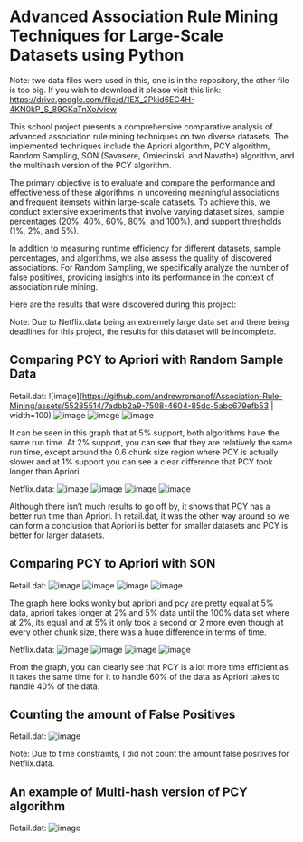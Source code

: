 # Advanced Association Rule Mining Techniques for Large-Scale Datasets using Python

Note: two data files were used in this, one is in the repository, the other file is too big. If you wish to download it please visit this link: https://drive.google.com/file/d/1EX_2Pkid6EC4H-4KN0kP_S_89GKaTnXo/view

This school project presents a comprehensive comparative analysis of advanced association rule mining techniques on two diverse datasets. The implemented techniques include the Apriori algorithm, PCY algorithm, Random Sampling, SON (Savasere, Omiecinski, and Navathe) algorithm, and the multihash version of the PCY algorithm.

The primary objective is to evaluate and compare the performance and effectiveness of these algorithms in uncovering meaningful associations and frequent itemsets within large-scale datasets. To achieve this, we conduct extensive experiments that involve varying dataset sizes, sample percentages (20%, 40%, 60%, 80%, and 100%), and support thresholds (1%, 2%, and 5%).

In addition to measuring runtime efficiency for different datasets, sample percentages, and algorithms, we also assess the quality of discovered associations. For Random Sampling, we specifically analyze the number of false positives, providing insights into its performance in the context of association rule mining.

Here are the results that were discovered during this project:

Note: Due to Netflix.data being an extremely large data set and there being deadlines for this project, the results for this dataset will be incomplete.

## Comparing PCY to Apriori with Random Sample Data

Retail.dat:
![image](https://github.com/andrewromanof/Association-Rule-Mining/assets/55285514/7adbb2a9-7508-4604-85dc-5abc679efb53 | width=100)
![image](https://github.com/andrewromanof/Association-Rule-Mining/assets/55285514/59235a0c-9d4d-4be5-b81b-c235f8266fb1)
![image](https://github.com/andrewromanof/Association-Rule-Mining/assets/55285514/914f81be-57cf-4e3e-95b0-619a2dd7801b)
![image](https://github.com/andrewromanof/Association-Rule-Mining/assets/55285514/84b67753-2e75-420d-a7a2-92be3c370bb7)

It can be seen in this graph that at 5% support, both algorithms have the same run time. At 2% support, you can see that they are relatively the same run time, except around the 0.6 chunk size region where PCY is actually slower and at 1% support you can see a clear difference that PCY took longer than Apriori.

Netflix.data:
![image](https://github.com/andrewromanof/Association-Rule-Mining/assets/55285514/3fc33141-9462-4570-8164-50076055edc0)
![image](https://github.com/andrewromanof/Association-Rule-Mining/assets/55285514/6c59de73-4015-4da1-8e63-e724a76fbafd)
![image](https://github.com/andrewromanof/Association-Rule-Mining/assets/55285514/0111b944-7ecc-498f-91e5-820724503480)
![image](https://github.com/andrewromanof/Association-Rule-Mining/assets/55285514/dacd8561-e5cb-4849-9d63-7a9c752b79b9)

Although there isn’t much results to go off by, it shows that PCY has a better run time than Apriori. In retail.dat, it was the other way around so we can form a conclusion that Apriori is better for smaller datasets and PCY is better for larger datasets.

## Comparing PCY to Apriori with SON

Retail.dat:
![image](https://github.com/andrewromanof/Association-Rule-Mining/assets/55285514/b322a57c-4c56-46bf-ae77-01db095022e7)
![image](https://github.com/andrewromanof/Association-Rule-Mining/assets/55285514/38e371ce-2776-4634-8c8e-d05365a2aa16)
![image](https://github.com/andrewromanof/Association-Rule-Mining/assets/55285514/fc482ac6-b24d-44d8-b1f9-8298bd41771d)
![image](https://github.com/andrewromanof/Association-Rule-Mining/assets/55285514/36a34356-feb6-48b2-b6f2-2be3f449df68)

The graph here looks wonky but apriori and pcy are pretty equal at 5% data, apriori takes longer at 2% and 5% data until the 100% data set where at 2%, its equal and at 5% it only took a second or 2 more even though at every other chunk size, there was a huge difference in terms of time.

Netflix.data:
![image](https://github.com/andrewromanof/Association-Rule-Mining/assets/55285514/e0006355-a59b-451d-ad3a-3d0d0f383d64)
![image](https://github.com/andrewromanof/Association-Rule-Mining/assets/55285514/db14b77e-db1d-4dad-b7e3-398c718b894d)
![image](https://github.com/andrewromanof/Association-Rule-Mining/assets/55285514/1c7ab9f6-57b7-4786-9caa-ed06b4237559)
![image](https://github.com/andrewromanof/Association-Rule-Mining/assets/55285514/ec2e8fea-8b88-4d7f-98fe-d22347044a33)

From the graph, you can clearly see that PCY is a lot more time efficient as it takes the same time for it to handle 60% of the data as Apriori takes to handle 40% of the data.

## Counting the amount of False Positives

Retail.dat:
![image](https://github.com/andrewromanof/Association-Rule-Mining/assets/55285514/ba9401ac-2531-4172-9a8c-68340ed2e242)

Note: Due to time constraints, I did not count the amount false positives for Netflix.data.

## An example of Multi-hash version of PCY algorithm

Retail.dat:
![image](https://github.com/andrewromanof/Association-Rule-Mining/assets/55285514/9c775d0d-da06-497b-a546-5985ae1bc432)
